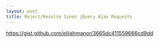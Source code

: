 ```yaml
---
layout: post
title: Reject/Resolve Sinon jQuery Ajax Requests
---
```


https://gist.github.com/elijahmanor/3665dc411559666cd9dd
